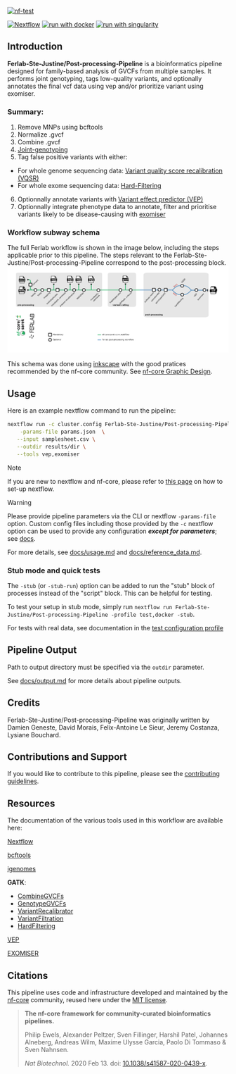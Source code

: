 [![nf-test](https://img.shields.io/badge/unit_tests-nf--test-337ab7.svg)](https://www.nf-test.com)

[![Nextflow](https://img.shields.io/badge/nextflow%20DSL2-%E2%89%A523.10.1-23aa62.svg)](https://www.nextflow.io/)
[![run with docker](https://img.shields.io/badge/run%20with-docker-0db7ed?labelColor=000000&logo=docker)](https://www.docker.com/)
[![run with singularity](https://img.shields.io/badge/run%20with-singularity-1d355c.svg?labelColor=000000)](https://sylabs.io/docs/)

<!-- HIDDING BECAUSE NOT SUPPORTED YET
[![run with conda](http://img.shields.io/badge/run%20with-conda-3EB049?labelColor=000000&logo=anaconda)](https://docs.conda.io/en/latest/)
-->

## Introduction

**Ferlab-Ste-Justine/Post-processing-Pipeline** is a bioinformatics pipeline designed for family-based analysis of GVCFs from multiple samples. 
It performs joint genotyping, tags low-quality variants, and optionally annotates the final vcf data using vep and/or prioritize variant using exomiser.

###  Summary:
1. Remove MNPs using bcftools 
2. Normalize .gvcf
3. Combine .gvcf
4. [Joint-genotyping](https://gatk.broadinstitute.org/hc/en-us/articles/360037057852-GenotypeGVCFs)
5. Tag false positive variants with either:
  - For whole genome sequencing data: [Variant quality score recalibration (VQSR)](https://gatk.broadinstitute.org/hc/en-us/articles/360036510892-VariantRecalibrator)
  - For whole exome sequencing data: [Hard-Filtering](https://gatk.broadinstitute.org/hc/en-us/articles/360036733451-VariantFiltration)
6. Optionnally annotate variants with [Variant effect predictor (VEP)](https://useast.ensembl.org/info/docs/tools/vep/index.html)
7. Optionnally integrate phenotype data to annotate, filter and prioritise variants likely to be disease-causing with [exomiser](https://www.sanger.ac.uk/tool/exomiser/)



### Workflow subway schema

The full Ferlab workflow is shown in the image below, including the steps applicable prior to this pipeline. The steps relevant to the Ferlab-Ste-Justine/Post-processing-Pipeline correspond to the post-processing block.
![PostProcessingDiagram](docs/images/ferlab_workflow.png)

This schema was done using [inkscape](https://inkscape.org/) with the good pratices recommended by the nf-core community. See [nf-core Graphic Design](https://nf-co.re/docs/guidelines/graphic_design).

## Usage

Here is an example nextflow command to run the pipeline:

```bash
nextflow run -c cluster.config Ferlab-Ste-Justine/Post-processing-Pipeline -r "v2.2.0" \
    -params-file params.json  \
   --input samplesheet.csv \
   --outdir results/dir \
   --tools vep,exomiser
```

> [!NOTE]
> If you are new to nextflow and nf-core, please refer to [this page](https://nf-co.re/docs/usage/installation) on how to set-up nextflow.

> [!WARNING]
> Please provide pipeline parameters via the CLI or nextflow `-params-file` option. Custom config files including those provided by the `-c` nextflow option can be used to provide any configuration _**except for parameters**_;
> see [docs](https://nf-co.re/usage/configuration#custom-configuration-files).


For more details, see [docs/usage.md](docs/usage.md) and [docs/reference_data.md](docs/reference_data.md).


### Stub mode and quick tests

The `-stub` (or `-stub-run`) option can be added to run the "stub" block of processes instead of the "script" block. This can be helpful for testing.


To test your setup in stub mode, simply run `nextflow run Ferlab-Ste-Justine/Post-processing-Pipeline -profile test,docker -stub`. 

For tests with real data, see documentation in the [test configuration profile](conf/test.config)


Pipeline Output
-----
Path to output directory must be specified via the `outdir` parameter.

See [docs/output.md](docs/output.md) for more details about pipeline outputs.


## Credits

Ferlab-Ste-Justine/Post-processing-Pipeline was originally written by Damien Geneste, David Morais, Felix-Antoine Le Sieur, Jeremy Costanza, Lysiane Bouchard.


## Contributions and Support

If you would like to contribute to this pipeline, please see the [contributing guidelines](.github/CONTRIBUTING.md).

Resources
-----
The documentation of the various tools used in this workflow are available here:

[Nextflow](https://www.nextflow.io/docs/latest/index.html)

[bcftools](https://samtools.github.io/bcftools/bcftools.html)

[igenomes](https://support.illumina.com/sequencing/sequencing_software/igenome.html)

**GATK**:
- [CombineGVCFs](https://gatk.broadinstitute.org/hc/en-us/articles/360037593911-CombineGVCFs)
- [GenotypeGVCFs](https://gatk.broadinstitute.org/hc/en-us/articles/360037057852-GenotypeGVCFs)
- [VariantRecalibrator](https://gatk.broadinstitute.org/hc/en-us/articles/360035531612-Variant-Quality-Score-Recalibration-VQSR)
- [VariantFiltration](https://gatk.broadinstitute.org/hc/enus/articles/360041850471-VariantFiltration)
- [HardFiltering](https://gatk.broadinstitute.org/hc/en-us/articles/360035531112--How-to-Filter-variants-either-with-VQSR-or-by-hard-filtering)

[VEP](https://useast.ensembl.org/info/docs/tools/vep/script/vep_options.html)

[EXOMISER](https://exomiser.readthedocs.io/en/latest/)


## Citations

This pipeline uses code and infrastructure developed and maintained by the [nf-core](https://nf-co.re) community, reused here under the [MIT license](https://github.com/nf-core/tools/blob/master/LICENSE).

> **The nf-core framework for community-curated bioinformatics pipelines.**
>
> Philip Ewels, Alexander Peltzer, Sven Fillinger, Harshil Patel, Johannes Alneberg, Andreas Wilm, Maxime Ulysse Garcia, Paolo Di Tommaso & Sven Nahnsen.
>
> _Nat Biotechnol._ 2020 Feb 13. doi: [10.1038/s41587-020-0439-x](https://dx.doi.org/10.1038/s41587-020-0439-x).
